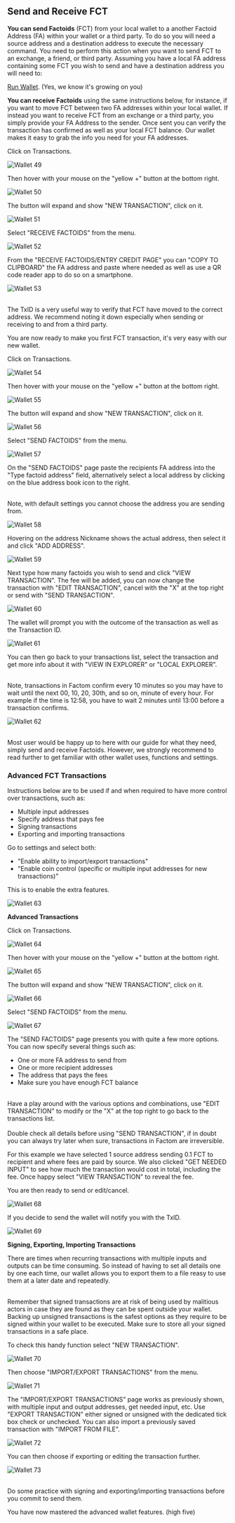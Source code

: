 ## Send and Receive FCT

**You can send Factoids** (FCT) from your local wallet to a another Factoid Address (FA) within your wallet or a third party. To do so you will need a source address and a destination address to execute the necessary command. You need to perform this action when you want to send FCT to an exchange, a friend, or third party. Assuming you have a local FA address containing some FCT you wish to send and have a destination address you will need to:

[Run Wallet](#run-enterprise-wallet). (Yes, we know it's growing on you)

**You can receive Factoids** using the same instructions below, for instance, if you want to move FCT between two FA addresses within your local wallet. If instead you want to receive FCT from an exchange or a third party, you simply provide your FA Address to the sender. Once sent you can verify the transaction has confirmed as well as your local FCT balance. Our wallet makes it easy to grab the info you need for your FA addresses.

Click on Transactions.

![Wallet 49](images/wallet_045.png)

Then hover with your mouse on the "yellow +" button at the bottom right.

![Wallet 50](images/wallet_023.png)

The button will expand and show "NEW TRANSACTION", click on it.

![Wallet 51](images/wallet_046.png)

Select "RECEIVE FACTOIDS" from the menu.

![Wallet 52](images/wallet_054.png)

From the "RECEIVE FACTOIDS/ENTRY CREDIT PAGE" you can "COPY TO CLIPBOARD" the FA address and paste where needed as well as use a QR code reader app to do so on a smartphone. 

![Wallet 53](images/wallet_055.png)

<aside class="success"><br>
The TxID is a very useful way to verify that FCT have moved to the correct address. We recommend noting it down especially when sending or receiving to and from a third party.
</aside>

You are now ready to make you first FCT transaction, it's very easy with our new wallet.

Click on Transactions.

![Wallet 54](images/wallet_045.png)

Then hover with your mouse on the "yellow +" button at the bottom right.

![Wallet 55](images/wallet_023.png)

The button will expand and show "NEW TRANSACTION", click on it.

![Wallet 56](images/wallet_046.png)

Select "SEND FACTOIDS" from the menu.

![Wallet 57](images/wallet_047.png)

On the "SEND FACTOIDS" page paste the recipients FA address into the "Type factoid address" field, alternatively select a local address by clicking on the blue address book icon to the right.

<aside class="notice"><br>
Note, with default settings you cannot choose the address you are sending from.
</aside>

![Wallet 58](images/wallet_048.png)

Hovering on the address Nickname shows the actual address, then select it and click "ADD ADDRESS".

![Wallet 59](images/wallet_049.png)

Next type how many factoids you wish to send and click "VIEW TRANSACTION". The fee will be added, you can now change the transaction with "EDIT TRANSACTION", cancel with the "X" at the top right or send with "SEND TRANSACTION".

![Wallet 60](images/wallet_050.png)

The wallet will prompt you with the outcome of the transaction as well as the Transaction ID. 

![Wallet 61](images/wallet_051.png)

You can then go back to your transactions list, select the transaction and get more info about it with "VIEW IN EXPLORER" or "LOCAL EXPLORER". 

<aside class="notice"><br>
Note, transactions in Factom confirm every 10 minutes so you may have to wait until the next 00, 10, 20, 30th, and so on, minute of every hour. For example if the time is 12:58, you have to wait 2 minutes until 13:00 before a transaction confirms.
</aside>

![Wallet 62](images/wallet_052.png)

<aside class="success"><br>
Most user would be happy up to here with our guide for what they need, simply send and receive Factoids. However, we strongly recommend to read further to get familiar with other wallet uses, functions and settings.
</aside>

### Advanced FCT Transactions
Instructions below are to be used if and when required to have more control over transactions, such as:
 
* Multiple input addresses
* Specify address that pays fee
* Signing transactions 
* Exporting and importing transactions

Go to settings and select both: 

* "Enable ability to import/export transactions"
* "Enable coin control (specific or multiple input addresses for new transactions)"

This is to enable the extra features.

![Wallet 63](images/wallet_053.png)

**Advanced Transactions** 

Click on Transactions.

![Wallet 64](images/wallet_045.png)

Then hover with your mouse on the "yellow +" button at the bottom right.

![Wallet 65](images/wallet_023.png)

The button will expand and show "NEW TRANSACTION", click on it.

![Wallet 66](images/wallet_046.png)

Select "SEND FACTOIDS" from the menu.

![Wallet 67](images/wallet_047.png)

The "SEND FACTOIDS" page presents you with quite a few more options. You can now specify several things such as:

* One or more FA address to send from
* One or more recipient addresses
* The address that pays the fees
* Make sure you have enough FCT balance

<aside class="success"><br>
Have a play around with the various options and combinations, use "EDIT TRANSACTION" to modify or the "X" at the top right to go back to the transactions list.
</aside>

<aside class="warning"><br>
Double check all details before using "SEND TRANSACTION", if in doubt you can always try later when sure, transactions in Factom are irreversible.
</aside>

For this example we have selected 1 source address sending 0.1 FCT to recipient and where fees are paid by source. We also clicked "GET NEEDED INPUT" to see how much the transaction would cost in total, including the fee. Once happy select "VIEW TRANSACTION" to reveal the fee.

You are then ready to send or edit/cancel.

![Wallet 68](images/wallet_057.png)

If you decide to send the wallet will notify you with the TxID.

![Wallet 69](images/wallet_058.png)

**Signing, Exporting, Importing Transactions**

There are times when recurring transactions with multiple inputs and outputs can be time consuming. So instead of having to set all details one by one each time, our wallet allows you to export them to a file reasy to use them at a later date and repeatedly.

<aside class="warning"><br>
Remember that signed transactions are at risk of being used by malitious actors in case they are found as they can be spent outside your wallet. Backing up unsigned transactions is the safest options as they require to be signed within your wallet to be executed. Make sure to store all your signed transactions in a safe place.
</aside>

To check this handy function select "NEW TRANSACTION".

![Wallet 70](images/wallet_046.png)

Then choose "IMPORT/EXPORT TRANSACTIONS" from the menu.

![Wallet 71](images/wallet_059.png)

The "IMPORT/EXPORT TRANSACTIONS" page works as previously shown, with multiple input and output addresses, get needed input, etc. Use "EXPORT TRANSACTION" either signed or unsigned with the dedicated tick box check or unchecked. You can also import a previously saved transaction with "IMPORT FROM FILE".

![Wallet 72](images/wallet_060.png)

You can then choose if exporting or editing the transaction further.

![Wallet 73](images/wallet_061.png)

<aside class="success"><br>
Do some practice with signing and exporting/importing transactions before you commit to send them. 
</aside>

You have now mastered the advanced wallet features. (high five)